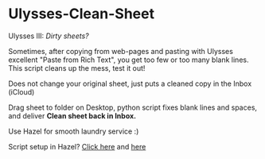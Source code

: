 Ulysses-Clean-Sheet
===================

Ulysses III: *Dirty sheets?*

Sometimes, after copying from web-pages and pasting with Ulysses excellent "Paste from Rich Text", you get too few or too many blank lines. This script cleans up the mess, test it out!

Does not change your original sheet, just puts a cleaned copy in the Inbox (iCloud)

Drag sheet to folder on Desktop, python script fixes blank lines and spaces, and deliver **Clean sheet back in Inbox.**

Use Hazel for smooth laundry service :)

Script setup in Hazel? [Click here](http://t.co/EgrOwChykB) and [here](http://t.co/4dAORKd8S6)
